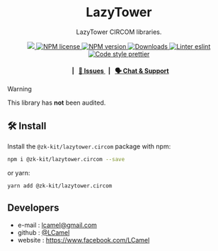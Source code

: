 <p align="center">
    <h1 align="center">
         LazyTower
    </h1>
    <p align="center">LazyTower CIRCOM libraries.</p>
</p>

<p align="center">
    <a href="https://github.com/privacy-scaling-explorations/zk-kit.circom">
        <img src="https://img.shields.io/badge/project-zk--kit-blue.svg?style=flat-square">
    </a>
    <a href="https://github.com/privacy-scaling-explorations/zk-kit.circom/tree/main/packages/lazytower.circom/LICENSE">
        <img alt="NPM license" src="https://img.shields.io/npm/l/%40zk-kit%2Flazytower.circom?style=flat-square">
    </a>
    <a href="https://www.npmjs.com/package/@zk-kit/lazytower.circom">
        <img alt="NPM version" src="https://img.shields.io/npm/v/@zk-kit/lazytower.circom?style=flat-square" />
    </a>
    <a href="https://npmjs.org/package/@zk-kit/lazytower.circom">
        <img alt="Downloads" src="https://img.shields.io/npm/dm/@zk-kit/lazytower.circom.svg?style=flat-square" />
    </a>
    <a href="https://eslint.org/">
        <img alt="Linter eslint" src="https://img.shields.io/badge/linter-eslint-8080f2?style=flat-square&logo=eslint" />
    </a>
    <a href="https://prettier.io/">
        <img alt="Code style prettier" src="https://img.shields.io/badge/code%20style-prettier-f8bc45?style=flat-square&logo=prettier" />
    </a>
</p>

<div align="center">
    <h4>
        <span>&nbsp;&nbsp;|&nbsp;&nbsp;</span>
        <a href="https://github.com/privacy-scaling-explorations/zk-kit.circom/issues/new/choose">
            🔎 Issues
        </a>
        <span>&nbsp;&nbsp;|&nbsp;&nbsp;</span>
        <a href="https://discord.com/invite/sF5CT5rzrR">
            🗣️ Chat &amp; Support
        </a>
    </h4>
</div>

> [!WARNING]  
> This library has **not** been audited.

## 🛠 Install

Install the `@zk-kit/lazytower.circom` package with npm:

```bash
npm i @zk-kit/lazytower.circom --save
```

or yarn:

```bash
yarn add @zk-kit/lazytower.circom
```

## Developers

-   e-mail : lcamel@gmail.com
-   github : [@LCamel](https://github.com/LCamel)
-   website : https://www.facebook.com/LCamel
